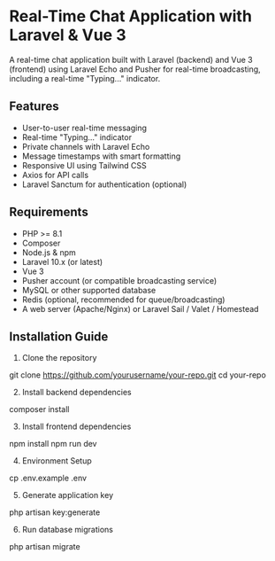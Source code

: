 # Real-Time Chat Application with Laravel & Vue 3

A real-time chat application built with Laravel (backend) and Vue 3 (frontend) using Laravel Echo and Pusher for real-time broadcasting, including a real-time "Typing..." indicator.

## Features

-   User-to-user real-time messaging
-   Real-time "Typing..." indicator
-   Private channels with Laravel Echo
-   Message timestamps with smart formatting
-   Responsive UI using Tailwind CSS
-   Axios for API calls
-   Laravel Sanctum for authentication (optional)

## Requirements

-   PHP >= 8.1
-   Composer
-   Node.js & npm
-   Laravel 10.x (or latest)
-   Vue 3
-   Pusher account (or compatible broadcasting service)
-   MySQL or other supported database
-   Redis (optional, recommended for queue/broadcasting)
-   A web server (Apache/Nginx) or Laravel Sail / Valet / Homestead

## Installation Guide

1. Clone the repository

git clone https://github.com/yourusername/your-repo.git
cd your-repo

2. Install backend dependencies

composer install

3. Install frontend dependencies

npm install
npm run dev

4. Environment Setup

cp .env.example .env

5. Generate application key

php artisan key:generate

6. Run database migrations

php artisan migrate
